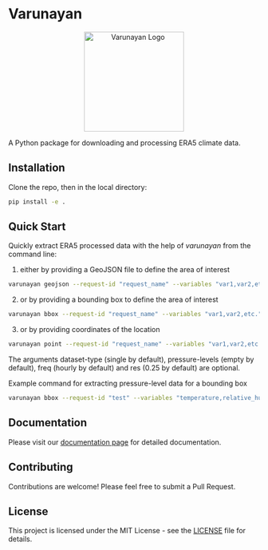 # Varunayan

<p align="center">
  <img src="https://raw.githubusercontent.com/saketlab/varunayan/main/docs/_static/varunayan_logo.png" alt="Varunayan Logo" width="200"/>
</p>

A Python package for downloading and processing ERA5 climate data.

## Installation

Clone the repo, then in the local directory:

```bash
pip install -e . 


```

## Quick Start


Quickly extract ERA5 processed data with the help of *varunayan* from the command line:


1. either by providing a GeoJSON file to define the area of interest
```bash
varunayan geojson --request-id "request_name" --variables "var1,var2,etc." --start "yyyy-mm-dd" --end "yyyy-mm-dd" --geojson "your_file.geojson" --dataset-type "dataset_type" --pressure-levels "pressure_level_1,pressure_level_2,etc." --freq "frequency" --res "resolution"
```

2. or by providing a bounding box to define the area of interest
```bash
varunayan bbox --request-id "request_name" --variables "var1,var2,etc." --start "yyyy-mm-dd" --end "yyyy-mm-dd" --north "north_bound" --south "south_bound" --east "east_bound" --west "west_bound" --dataset-type "dataset_type" --pressure-levels "pressure_level_1,pressure_level_2,etc." --freq "frequency" --res "resolution"
```

3. or by providing coordinates of the location
```bash
varunayan point --request-id "request_name" --variables "var1,var2,etc." --start "yyyy-mm-dd" --end "yyyy-mm-dd" --lat "latitude" --lon "longitude" --dataset-type "dataset_type" --pressure-levels "pressure_level_1,pressure_level_2,etc." --freq "frequency"
```

The arguments dataset-type (single by default), pressure-levels (empty by default), freq (hourly by default) and res (0.25 by default) are optional.

Example command for extracting pressure-level data for a bounding box
```bash
varunayan bbox --request-id "test" --variables "temperature,relative_humidity" --start "2024-01-1" --end "2024-01-15" --north 30 --south 20 --east 80 --west 70 --dataset-type pressure --pressure-levels "1000,900" --freq daily --res 0.25
```

## Documentation

Please visit our [documentation page](http://saketlab.github.io/varunayan) for detailed documentation.

## Contributing

Contributions are welcome! Please feel free to submit a Pull Request.

## License

This project is licensed under the MIT License - see the [LICENSE](LICENSE) file for details. 



